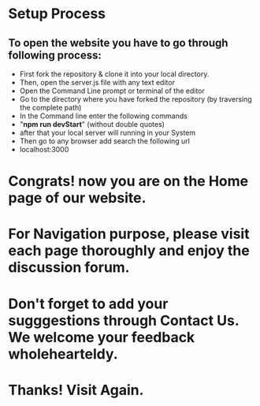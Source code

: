 # Setup Process
## To open the website you have to go through following process:
* First fork the repository & clone it into your local directory.
* Then, open the server.js file with any text editor
* Open the Command Line prompt or terminal of the editor
* Go to the directory where you have forked the repository (by traversing the complete path)
* In the Command line enter the following commands
* "**npm run devStart**" (without double quotes)
* after that your local server will running in your System
* Then go to any browser add search the following url 
* localhost:3000
# Congrats! now you are on the Home page of our website.
# For Navigation purpose, please visit each page thoroughly and enjoy the discussion forum.
# Don't forget to add your sugggestions through Contact Us. We welcome your feedback wholehearteldy.
# Thanks! Visit Again.